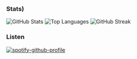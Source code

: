 ### Stats)

![GitHub Stats](https://github-readme-stats.vercel.app/api?username=testudoDaemon&show_icons=true&theme=radical)
![Top Languages](https://github-readme-stats.vercel.app/api/top-langs/?username=testudoDaemon&layout=compact&theme=radical)
![GitHub Streak](http://github-readme-streak-stats.herokuapp.com?user=testudoDaemon&theme=radical)


### Listen 

<div aling="center">

[![spotify-github-profile](https://spotify-github-profile.kittinanx.com/api/view?uid=21hnhslazxctpzlrlx6cudz5y&cover_image=true&theme=compact&show_offline=false&background_color=121212&interchange=false)](https://github.com/kittinan/spotify-github-profile)

</div>
